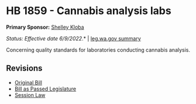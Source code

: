 # HB 1859 - Cannabis analysis labs
**Primary Sponsor:** [Shelley Kloba](/person/leg/shelley.kloba.md)

*Status: Effective date 6/9/2022*.* | [leg.wa.gov summary](https://app.leg.wa.gov/billsummary?BillNumber=1859&Year=2021)

Concerning quality standards for laboratories conducting cannabis analysis.

## Revisions
* [Original Bill](1/)
* [Bill as Passed Legislature](1/)
* [Session Law](1/)